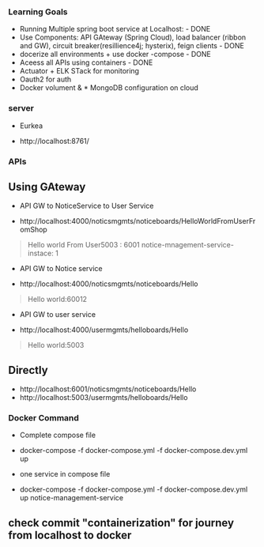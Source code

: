 
### Learning Goals
* Running Multiple spring boot service at Localhost: - DONE
* Use Components: API GAteway (Spring Cloud),  load balancer (ribbon and GW), circuit breaker(resillience4j; hysterix), feign clients - DONE
* docerize all environments + use docker -compose  - DONE
* Aceess all APIs using containers - DONE
* Actuator + ELK STack for monitoring
* Oauth2 for auth
* Docker volument & * MongoDB configuration on cloud

### server
* Eurkea
- http://localhost:8761/


### APIs

## Using GAteway
* API GW to NoticeService to User Service
- http://localhost:4000/noticsmgmts/noticeboards/HelloWorldFromUserFromShop
> Hello world From User5003 : 6001 notice-mnagement-service-instace: 1

* API GW to Notice service
- http://localhost:4000/noticsmgmts/noticeboards/Hello
> Hello world:60012

* API GW to user service
- http://localhost:4000/usermgmts/helloboards/Hello
> Hello world:5003

## Directly
* http://localhost:6001/noticsmgmts/noticeboards/Hello
* http://localhost:5003/usermgmts/helloboards/Hello


### Docker Command
* Complete compose file
- docker-compose -f docker-compose.yml -f docker-compose.dev.yml up
* one service in compose file
- docker-compose -f docker-compose.yml -f docker-compose.dev.yml up notice-management-service


## check commit "containerization" for journey from localhost to docker